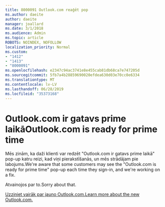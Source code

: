 ```yaml
---
title: 8000091 Outlook.com reaģēt pop
ms.author: daeite
author: daeite
manager: joallard
ms.date: 3/1/2018
ms.audience: Admin
ms.topic: article
ROBOTS: NOINDEX, NOFOLLOW
localization_priority: Normal
ms.custom:
- "1412"
- "1413"
- "8000091"
ms.openlocfilehash: e2347c94ac3741e8e455cab81db68ca7e747205d
ms.sourcegitcommit: 5fb7a4b28859690020efdea630d03e70cc0e6334
ms.translationtype: MT
ms.contentlocale: lv-LV
ms.lasthandoff: 06/28/2019
ms.locfileid: "35373168"
---
```

# <a name="outlookcom-is-ready-for-prime-time"></a><span data-ttu-id="bf1fc-102">Outlook.com ir gatavs prime laikā</span><span class="sxs-lookup"><span data-stu-id="bf1fc-102">Outlook.com is ready for prime time</span></span>

<span data-ttu-id="bf1fc-103">Mēs zinām, ka daži klienti var redzēt "Outlook.com ir gatavs prime laikā" pop-up katru reizi, kad viņi pierakstīšanās, un mēs strādājam pie labojums.</span><span class="sxs-lookup"><span data-stu-id="bf1fc-103">We're aware that some customers may see the "Outlook.com is ready for prime time" pop-up each time they sign-in, and we're working on a fix.</span></span>

<span data-ttu-id="bf1fc-104">Atvainojos par to.</span><span class="sxs-lookup"><span data-stu-id="bf1fc-104">Sorry about that.</span></span>

[<span data-ttu-id="bf1fc-105">Uzziniet vairāk par jauno Outlook.com.</span><span class="sxs-lookup"><span data-stu-id="bf1fc-105">Learn more about the new Outlook.com.</span></span>](https://go.microsoft.com/fwlink/p/?linkid=2001300)